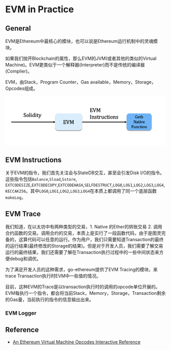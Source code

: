 # EVM in Practice

## General

EVM是Ethereum中最核心的模块，也可以说是Ethereum运行机制中的灵魂模块。

如果我们抛开Blockchain的属性，那么EVM的JVM(或者其他的类似的Virtual Machine)。EVM更类似于一个解释器(Interpreter)而不是传统的编译器(Complier)。

EVM，由Stack，Program Counter，Gas available，Memory，Storage，Opcodes组成。

![The EVM Workflow](../figs/14/EVM%20Flow.png)

## EVM Instructions

关于EVM的指令，我们首先关注会与StateDB交互，甚至会引发Disk I/O的指令。这些指令包括`Balance`,`Sload`,`Sstore`, `EXTCODESIZE`,`EXTCODECOPY`,`EXTCODEHASH`,`SELFDESTRUCT`,`LOG0`,`LOG1`,`LOG2`,`LOG3`,`LOG4`,`KECCAK256`。其中`LOG0`,`LOG1`,`LOG2`,`LOG3`,`LOG4`在本质上都调用了同一个底层函数`makeLog`。

## EVM Trace

我们知道，在以太坊中有两种类型的交易，1. Native 的Ether的转账交易 2. 调用合约函数的交易。调用合约的交易，本质上是实行了一段函数代码，由于是图灵完备的，这算代码可以任意的运行。作为用户，我们只需要知道Transaction的最终的运行结果(最终修改的Storage的结果)。但是对于开发人员，我们需要了解交易运行的最终结果，我们还需要了解在Transaction执行过程中的一些中间状态来方便debug和调优。

为了满足开发人员的这种需求，go-ethereum提供了EVM Tracing的模块，来trace Transaction执行时EVM中一些值的情况。

目前，这种EVM的Trace是以transaction执行时的调用的opcode单位开展的。EVM每执行一个指令，都会将当前Stack，Memory，Storage，Transaction剩余的Gas量，当前执行的指令的信息输出出来。

### EVM Logger


## Reference

- [An Ethereum Virtual Machine
Opcodes Interactive Reference](https://www.evm.codes/)